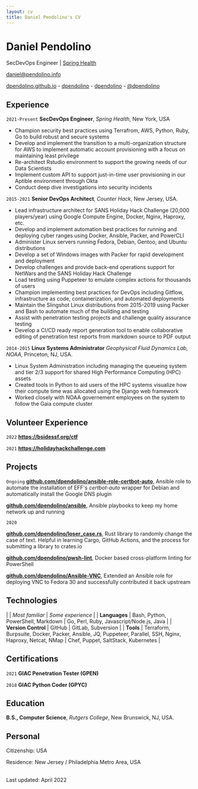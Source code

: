 ```yaml
---
layout: cv
title: Daniel Pendolino's CV
---
```

# Daniel Pendolino
SecDevOps Engineer | <a href="https://www.springhealth.com">Spring Health</a><br/>

<a href="mailto:daniel@pendolino.info">daniel@pendolino.info</a>

<div id="webaddress">
  <a href="https://dpendolino.github.io"><i class="fas fa-home"></i> dpendolino.github.io</a> -
  <a href="https://github.com/dpendolino"><i class="fab fa-github"></i> dpendolino</a> -
  <a href="https://gitlab.com/dpendolino"><i class="fab fa-gitlab"></i> dpendolino</a> -
  <a href="https://twitter.com/dpendolino"><i class="fab fa-twitter"></i> @dpendolino</a>
</div>

## Experience

`2021-Present`
**SecDevOps Engineer**, *Spring Health*, New York, USA

* Champion security best practices using Terrafrom, AWS, Python, Ruby, Go to build robust and secure systems
* Develop and implement the transition to a multi-organization structure for AWS to implement automatic account provisioning with a focus on maintaining least privilege
* Re-architect Rstudio environment to support the growing needs of our Data Scientists
* Implement custom API to support just-in-time user provisioning in our Aptible environment through Okta
* Conduct deep dive investigations into security incidents


`2015-2021`
**Senior DevOps Architect**, *Counter Hack*, New Jersey, USA.

* Lead infrastructure architect for SANS Holiday Hack Challenge (20,000 players/year) using Google Compute Engine, Docker, Nginx, Haproxy, etc.
* Develop and implement automation best practices for running and deploying cyber ranges using Docker, Ansible, Packer, and PowerCLI
* Administer Linux servers running Fedora, Debian, Gentoo, and Ubuntu distributions
* Develop a set of Windows images with Packer for rapid development and deployment
* Develop challenges and provide back-end operations support for NetWars and the SANS Holiday Hack Challenge
* Load testing using Puppeteer to emulate complex actions for thousands of users
* Champion implementing best practices for DevOps including Gitflow, infrastructure as code, containerization, and automated deployments
* Maintain the Slingshot Linux distributions from 2015-2019 using Packer and Bash to automate much of the building and testing
* Assist with penetration testing projects and challenge quality assurance testing
* Develop a CI/CD ready report generation tool to enable collaborative editing of penetration test reports from markdown source to PDF output

`2014-2015`
**Linux Systems Administrator** *Geophysical Fluid Dynamics Lab, NOAA*, Princeton, NJ, USA.
* Linux System Administration including managing the queueing system and tier 2/3 support for shared High Performance Computing (HPC) assets
* Created tools in Python to aid users of the HPC systems visualize how their compute time was allocated using the Django web framework  <!-- add more detail here and I'll help you pare it down - what were you doing with python? how fancy was it? what did you achieve? -->
* Worked closely with NOAA governement employees on the system to follow the Gaia compute cluster

## Volunteer Experience

`2022`
**<a href='https://bsidessf.org/ctf'>https://bsidessf.org/ctf</a>**

`2021`
**<a href="https://holidayhackchallenge.com/">https://holidayhackchallenge.com</a>**

## Projects
`Ongoing`
**<a href="https://github.com/dpendolino/ansible-role-certbot-auto">github.com/dpendolino/ansible-role-certbot-auto</a>**, Ansible role to automate the installation of EFF's _certbot-auto_ wrapper for Debian and automatically install the Google DNS plugin

**<a href="https://github.com/dpendolino/ansible">github.com/dpendolino/ansible</a>**, Ansible playbooks to keep my home network up and running

`2020`
<!-- maybe not worth mentioning -->
**<a href="https://github.com/dpendolino/loser_case.rs">github.com/dpendolino/loser_case.rs</a>**, Rust library to randomly  change the case of text. Helpful in learning Cargo, GitHub Actions, and the process for submitting a library to crates.io

**<a href="https://github.com/dpendolino/pwsh-lint">github.com/dpendolino/pwsh-lint</a>**, Docker based cross-platform linting
for PowerShell


**<a href="https://github.com/dpendolino/Ansible-VNC">github.com/dpendolino/Ansible-VNC</a>**, Extended an Ansible role for deploying VNC to Fedora 30 and successfully contributed it back upstream


## Technologies

|  | *Most familiar* | *Some experience* |
| **Languages** | Bash, Python, PowerShell, Markdown | Go, Perl, Ruby, Javascript/Node.js, Java |
| **Version&#160;Control** | GitHub | GitLab, Subversion |
| **Tools** | Terraform, Burpsuite, Docker, Packer, Ansible, JQ, Puppeteer, Parallel, SSH, Nginx, Haproxy, Netcat, NMap | Chef, Puppet, SaltStack, Kubernetes |

## Certifications

`2021`
**GIAC Penetration Tester (GPEN)**

`2018`
**GIAC Python Coder (GPYC)**

## Education

**B.S., Computer Science**, *Rutgers College*, New Brunswick, NJ, USA.


## Personal

Citizenship: USA

Residence: New Jersey / Philadelphia Metro Area, USA

<br/>Last updated: April 2022<br/><br/>
